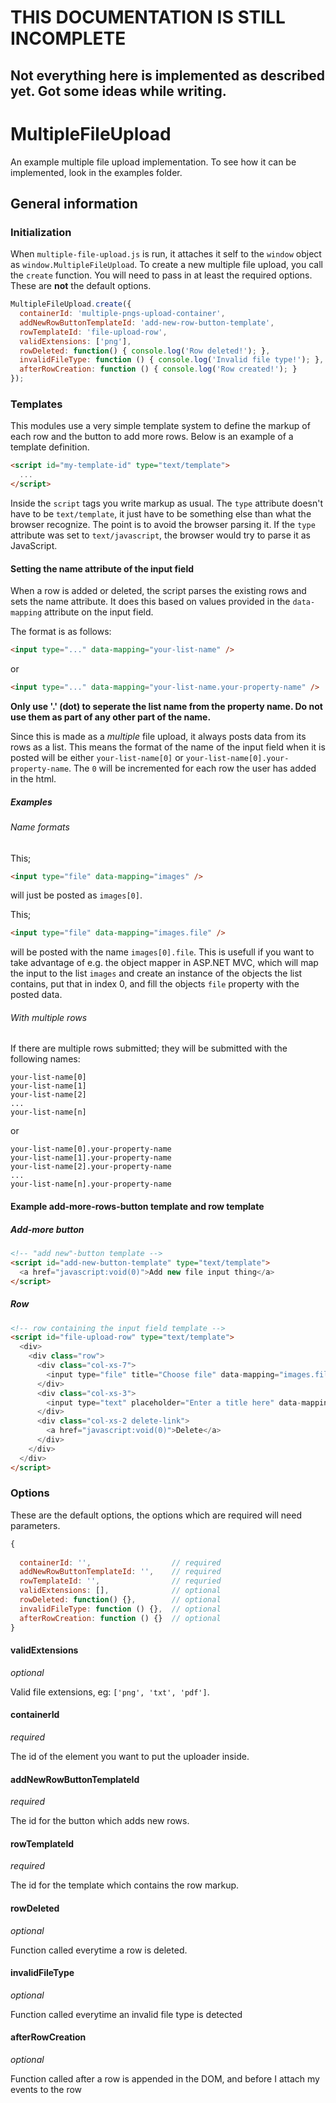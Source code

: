 # THIS DOCUMENTATION IS STILL INCOMPLETE
## Not everything here is implemented as described yet. Got some ideas while writing.

# MultipleFileUpload

An example multiple file upload implementation.
To see how it can be implemented, look in the examples folder.

## General information

### Initialization
When `multiple-file-upload.js` is run, it attaches it self to the `window` object as `window.MultipleFileUpload`. To create a new multiple file upload, you call the `create` function. You will need to pass in at least the required options.
These are __not__ the default options.

```javascript
MultipleFileUpload.create({
  containerId: 'multiple-pngs-upload-container',                        // required
  addNewRowButtonTemplateId: 'add-new-row-button-template',             // required
  rowTemplateId: 'file-upload-row',                                     // requried
  validExtensions: ['png'],                                             // optional
  rowDeleted: function() { console.log('Row deleted!'); },              // optional
  invalidFileType: function () { console.log('Invalid file type!'); },  // optional
  afterRowCreation: function () { console.log('Row created!'); }        // optional
});
```

### Templates
This modules use a very simple template system to define the markup of each row and the button to add more rows.
Below is an example of a template definition.
```html
<script id="my-template-id" type="text/template">
  ...
</script>
```
Inside the `script` tags you write markup as usual. The `type` attribute doesn't have to be `text/template`, it just have to be something else than what the browser recognize. The point is to avoid the browser parsing it. If the `type` attribute was set to `text/javascript`, the browser would try to parse it as JavaScript.

#### Setting the name attribute of the input field
When a row is added or deleted, the script parses the existing rows and sets the name attribute. It does this based on values provided in the `data-mapping` attribute on the input field.

The format is as follows:
```html
<input type="..." data-mapping="your-list-name" />
```
or
```html
<input type="..." data-mapping="your-list-name.your-property-name" />
```

__Only use '.' (dot) to seperate the list name from the property name. Do not use them as part of any other part of the name.__

Since this is made as a _multiple_ file upload, it always posts data from its rows as a list. This means the format of the name of the input field when it is posted will be either `your-list-name[0]` or `your-list-name[0].your-property-name`. The `0` will be incremented for each row the user has added in the html.

##### Examples
###### Name formats
This;
```html
<input type="file" data-mapping="images" />
```
will just be posted as `images[0]`.

This;
```html
<input type="file" data-mapping="images.file" />
```
will be posted with the name `images[0].file`. This is usefull if you want to take advantage of e.g. the object mapper in ASP.NET MVC, which will map the input to the list `images` and create an instance of the objects the list contains, put that in index 0, and fill the objects `file` property with the posted data.

###### With multiple rows
If there are multiple rows submitted; they will be submitted with the following names:
```text
your-list-name[0]
your-list-name[1]
your-list-name[2]
...
your-list-name[n]
```
or
```text
your-list-name[0].your-property-name
your-list-name[1].your-property-name
your-list-name[2].your-property-name
...
your-list-name[n].your-property-name
```

#### Example add-more-rows-button template and row template
##### Add-more button
```html
<!-- "add new"-button template -->
<script id="add-new-button-template" type="text/template">
  <a href="javascript:void(0)">Add new file input thing</a>
</script>
```
##### Row
```html
<!-- row containing the input field template -->
<script id="file-upload-row" type="text/template">
  <div>
    <div class="row">
      <div class="col-xs-7">
        <input type="file" title="Choose file" data-mapping="images.file" />
      </div>
      <div class="col-xs-3">
        <input type="text" placeholder="Enter a title here" data-mapping="images.title" />
      </div>
      <div class="col-xs-2 delete-link">
        <a href="javascript:void(0)">Delete</a>
      </div>
    </div>
  </div>
</script>
```

### Options
These are the default options, the options which are required will need parameters.
```javascript
{
  
  containerId: '',                  // required
  addNewRowButtonTemplateId: '',    // required
  rowTemplateId: '',                // requried
  validExtensions: [],              // optional
  rowDeleted: function() {},        // optional
  invalidFileType: function () {},  // optional
  afterRowCreation: function () {}  // optional
}
```

#### validExtensions
_optional_

Valid file extensions, eg: `['png', 'txt', 'pdf']`.

#### containerId
_required_

The id of the element you want to put the uploader inside.

#### addNewRowButtonTemplateId
_required_

The id for the button which adds new rows.

#### rowTemplateId
_required_

The id for the template which contains the row markup.

#### rowDeleted
_optional_

Function called everytime a row is deleted.

#### invalidFileType
_optional_

Function called everytime an invalid file type is detected

#### afterRowCreation
_optional_

Function called after a row is appended in the DOM, and before I attach my events to the row
